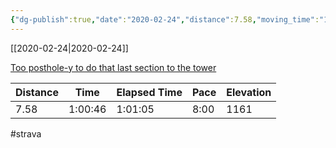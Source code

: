 ```yaml
---
{"dg-publish":true,"date":"2020-02-24","distance":7.58,"moving_time":"1:00:46","elapsed_time":"1:01:05","pace":"8:00","total_elevation_gain":1161,"url":"https://www.strava.com/activities/3129360637","permalink":"/01-personal/strava/2020-02-24-too-posthole-y-to-do-that-last-section-to-the-tower/","dgPassFrontmatter":true}
---
```



[[2020-02-24\|2020-02-24]]

[Too posthole-y to do that last section to the tower](https://www.strava.com/activities/3129360637)

| Distance | Time    | Elapsed Time | Pace | Elevation |
| -------- | ------- | ------------ | ---- | --------- |
| 7.58     | 1:00:46 | 1:01:05      | 8:00 | 1161      |




#strava
